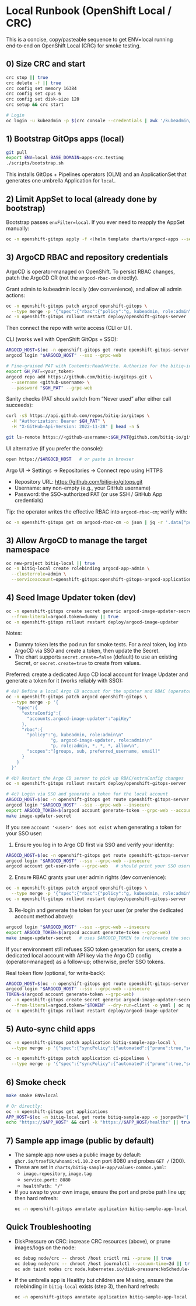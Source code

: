 # Local Runbook (OpenShift Local / CRC)

This is a concise, copy/pasteable sequence to get ENV=local running end‑to‑end on OpenShift Local (CRC) for smoke testing.

## 0) Size CRC and start

```bash
crc stop || true
crc delete -f || true
crc config set memory 16384
crc config set cpus 6
crc config set disk-size 120
crc setup && crc start

# Login
oc login -u kubeadmin -p $(crc console --credentials | awk '/kubeadmin/ {print $2}') https://api.crc.testing:6443
```

## 1) Bootstrap GitOps apps (local)

```bash
git pull
export ENV=local BASE_DOMAIN=apps-crc.testing
./scripts/bootstrap.sh
```

This installs GitOps + Pipelines operators (OLM) and an ApplicationSet that generates one umbrella Application for `local`.

## 2) Limit AppSet to local (already done by bootstrap)

Bootstrap passes `envFilter=local`. If you ever need to reapply the AppSet manually:

```bash
oc -n openshift-gitops apply -f <(helm template charts/argocd-apps --set envFilter=local)
```

## 3) ArgoCD RBAC and repository credentials

ArgoCD is operator‑managed on OpenShift. To persist RBAC changes, patch the ArgoCD CR (not the `argocd-rbac-cm` directly).

Grant admin to kubeadmin locally (dev convenience), and allow all admin actions:

```bash
oc -n openshift-gitops patch argocd openshift-gitops \
  --type merge -p '{"spec":{"rbac":{"policy":"g, kubeadmin, role:admin\np, role:admin, *, *, *, allow\n","scopes":"[groups, sub, preferred_username, email]"}}}'
oc -n openshift-gitops rollout restart deploy/openshift-gitops-server
```

Then connect the repo with write access (CLI or UI).

CLI (works well with OpenShift GitOps + SSO):

```bash
ARGOCD_HOST=$(oc -n openshift-gitops get route openshift-gitops-server -o jsonpath='{.spec.host}')
argocd login "$ARGOCD_HOST" --sso --grpc-web

# Fine-grained PAT with Contents:Read/Write. Authorize for the bitiq-io org via "Configure SSO".
export GH_PAT=<your_token>
argocd repo add https://github.com/bitiq-io/gitops.git \
  --username <github-username> \
  --password "$GH_PAT" --grpc-web
```

Sanity checks (PAT should switch from “Never used” after either call succeeds):

```bash
curl -sS https://api.github.com/repos/bitiq-io/gitops \
  -H "Authorization: Bearer $GH_PAT" \
  -H "X-GitHub-Api-Version: 2022-11-28" | head -n 5

git ls-remote https://<github-username>:$GH_PAT@github.com/bitiq-io/gitops.git | head
```

UI alternative (if you prefer the console):

```bash
open https://$ARGOCD_HOST   # or paste in browser
```

Argo UI → Settings → Repositories → Connect repo using HTTPS
- Repository URL: https://github.com/bitiq-io/gitops.git
- Username: any non-empty (e.g., your GitHub username)
- Password: the SSO-authorized PAT (or use SSH / GitHub App credentials)

Tip: the operator writes the effective RBAC into `argocd-rbac-cm`; verify with:

```bash
oc -n openshift-gitops get cm argocd-rbac-cm -o json | jq -r '.data["policy.csv"]'
```

## 3) Allow ArgoCD to manage the target namespace

```bash
oc new-project bitiq-local || true
oc -n bitiq-local create rolebinding argocd-app-admin \
  --clusterrole=admin \
  --serviceaccount=openshift-gitops:openshift-gitops-argocd-application-controller || true
```

## 4) Seed Image Updater token (dev)

```bash
oc -n openshift-gitops create secret generic argocd-image-updater-secret \
  --from-literal=argocd.token=dummy || true
oc -n openshift-gitops rollout restart deploy/argocd-image-updater
```

Notes:
- Dummy token lets the pod run for smoke tests. For a real token, log into ArgoCD via SSO and create a token, then update the Secret.
- The chart supports `secret.create=false` (default) to use an existing Secret, or `secret.create=true` to create from values.

Preferred: create a dedicated Argo CD local account for Image Updater and generate a token for it (works reliably with SSO):

```bash
# 4a) Define a local Argo CD account for the updater and RBAC (operator-managed)
oc -n openshift-gitops patch argocd openshift-gitops \
  --type merge -p '{
    "spec":{
      "extraConfig":{
        "accounts.argocd-image-updater":"apiKey"
      },
      "rbac":{
        "policy":"g, kubeadmin, role:admin\n"
                 "g, argocd-image-updater, role:admin\n"
                 "p, role:admin, *, *, *, allow\n",
        "scopes":"[groups, sub, preferred_username, email]"
      }
    }
  }'

# 4b) Restart the Argo CD server to pick up RBAC/extraConfig changes
oc -n openshift-gitops rollout restart deploy/openshift-gitops-server

# 4c) Login via SSO and generate a token for the local account
ARGOCD_HOST=$(oc -n openshift-gitops get route openshift-gitops-server -o jsonpath='{.spec.host}')
argocd login "$ARGOCD_HOST" --sso --grpc-web --insecure
export ARGOCD_TOKEN=$(argocd account generate-token --grpc-web --account argocd-image-updater)
make image-updater-secret
```

If you see `account '<user>' does not exist` when generating a token for your SSO user:

1) Ensure you log in to Argo CD first via SSO and verify your identity:

```bash
ARGOCD_HOST=$(oc -n openshift-gitops get route openshift-gitops-server -o jsonpath='{.spec.host}')
argocd login "$ARGOCD_HOST" --sso --grpc-web --insecure
argocd account get-user-info --grpc-web   # should print your SSO username (e.g., kubeadmin)
```

2) Ensure RBAC grants your user admin rights (dev convenience):

```bash
oc -n openshift-gitops patch argocd openshift-gitops \
  --type merge -p '{"spec":{"rbac":{"policy":"g, kubeadmin, role:admin\np, role:admin, *, *, *, allow\n","scopes":"[groups, sub, preferred_username, email]"}}}'
oc -n openshift-gitops rollout restart deploy/openshift-gitops-server
```

3) Re-login and generate the token for your user (or prefer the dedicated account method above):

```bash
argocd login "$ARGOCD_HOST" --sso --grpc-web --insecure
export ARGOCD_TOKEN=$(argocd account generate-token --grpc-web)
make image-updater-secret   # uses $ARGOCD_TOKEN to (re)create the secret and restart the deployment
```

If your environment still refuses SSO token generation for users, create a dedicated local account with API key via the Argo CD config (operator‑managed) as a follow‑up; otherwise, prefer SSO tokens.

Real token flow (optional, for write‑back):

```bash
ARGOCD_HOST=$(oc -n openshift-gitops get route openshift-gitops-server -o jsonpath='{.spec.host}')
argocd login "$ARGOCD_HOST" --sso --grpc-web --insecure
TOKEN=$(argocd account generate-token --grpc-web)
oc -n openshift-gitops create secret generic argocd-image-updater-secret \
  --from-literal=argocd.token="$TOKEN" --dry-run=client -o yaml | oc apply -f -
oc -n openshift-gitops rollout restart deploy/argocd-image-updater
```

## 5) Auto‑sync child apps

```bash
oc -n openshift-gitops patch application bitiq-sample-app-local \
  --type merge -p '{"spec":{"syncPolicy":{"automated":{"prune":true,"selfHeal":true},"syncOptions":["CreateNamespace=true"]}}}'

oc -n openshift-gitops patch application ci-pipelines \
  --type merge -p '{"spec":{"syncPolicy":{"automated":{"prune":true,"selfHeal":true}}}}'
```

## 6) Smoke check

```bash
make smoke ENV=local

# Or directly:
oc -n openshift-gitops get applications
APP_HOST=$(oc -n bitiq-local get route bitiq-sample-app -o jsonpath='{.spec.host}')
echo "https://$APP_HOST" && curl -k "https://$APP_HOST/healthz" || true
```

## 7) Sample app image (public by default)

- The sample app now uses a public image by default: `ghcr.io/traefik/whoami:v1.10.2` on port 8080 and probes `GET /` (200).
- These are set in `charts/bitiq-sample-app/values-common.yaml`:
  - `image.repository`, `image.tag`
  - `service.port: 8080`
  - `healthPath: "/"`
- If you swap to your own image, ensure the port and probe path line up; then hard refresh:
  ```bash
  oc -n openshift-gitops annotate application bitiq-sample-app-local argocd.argoproj.io/refresh=hard --overwrite
  ```

## Quick Troubleshooting

- DiskPressure on CRC: increase CRC resources (above), or prune images/logs on the node:
  ```bash
  oc debug node/crc -- chroot /host crictl rmi --prune || true
  oc debug node/crc -- chroot /host journalctl --vacuum-time=2d || true
  oc adm taint nodes crc node.kubernetes.io/disk-pressure:NoSchedule- || true
  ```
- If the umbrella app is Healthy but children are Missing, ensure the rolebinding in `bitiq-local` exists (step 3), then hard refresh:
  ```bash
  oc -n openshift-gitops annotate application bitiq-sample-app-local argocd.argoproj.io/refresh=hard --overwrite
  ```

